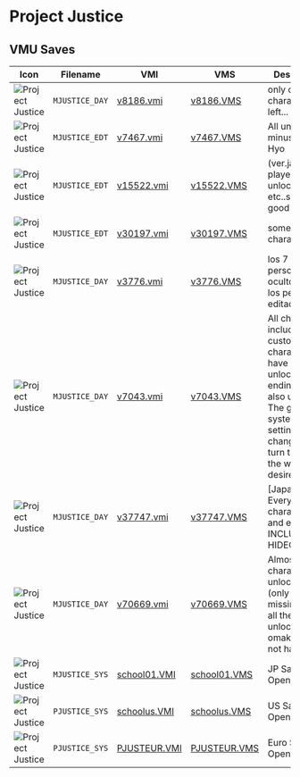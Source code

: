 # Project Justice

## VMU Saves

| Icon | Filename | VMI | VMS | Description |
|------|----------|-----|-----|-------------|
| ![Project Justice](../icons/MJUSTICE_DAY.GIF) | `MJUSTICE_DAY` | [v8186.vmi](v8186.vmi) | [v8186.VMS](v8186.VMS) | only one character left... 
| ![Project Justice](../icons/MJUSTICE_EDT.GIF) | `MJUSTICE_EDT` | [v7467.vmi](v7467.vmi) | [v7467.VMS](v7467.VMS) | All unlock minus Demon Hyo 
| ![Project Justice](../icons/MJUSTICE_EDT.GIF) | `MJUSTICE_EDT` | [v15522.vmi](v15522.vmi) | [v15522.VMS](v15522.VMS) | (ver.jap) all players unlocked etc..save very good 
| ![Project Justice](../icons/MJUSTICE_EDT.GIF) | `MJUSTICE_EDT` | [v30197.vmi](v30197.vmi) | [v30197.VMS](v30197.VMS) | some NEW characters 
| ![Project Justice](../icons/MJUSTICE_DAY.GIF) | `MJUSTICE_DAY` | [v3776.vmi](v3776.vmi) | [v3776.VMS](v3776.VMS) | los 7 personjes ocultos,mas los personajes editados 
| ![Project Justice](../icons/MJUSTICE_DAY.GIF) | `MJUSTICE_DAY` | [v7043.vmi](v7043.vmi) | [v7043.VMS](v7043.VMS) | All characters included custom characters have been unlocked. All endings are also unlocked. The game system settings are changed so turn them to the way you desire. 
| ![Project Justice](../icons/MJUSTICE_DAY.GIF) | `MJUSTICE_DAY` | [v37747.vmi](v37747.vmi) | [v37747.VMS](v37747.VMS) | [Japanese]  Every character,level and ending. INCLUDING HIDEO's 
| ![Project Justice](../icons/MJUSTICE_DAY.GIF) | `MJUSTICE_DAY` | [v70669.vmi](v70669.vmi) | [v70669.VMS](v70669.VMS) | Almost all characters unlocked (only two are missing) and all theends unlocked in omake mode not hacked. 
| ![Project Justice](../icons/MJUSTICE_SYS.GIF) | `MJUSTICE_SYS` | [school01.VMI](school01.VMI) | [school01.VMS](school01.VMS) | JP Save! All Open!
| ![Project Justice](../icons/PJUSTICE_SYS.GIF) | `PJUSTICE_SYS` | [schoolus.VMI](schoolus.VMI) | [schoolus.VMS](schoolus.VMS) | US Save! All Open!
| ![Project Justice](../icons/PJUSTICE_SYS.GIF) | `PJUSTICE_SYS` | [PJUSTEUR.VMI](PJUSTEUR.VMI) | [PJUSTEUR.VMS](PJUSTEUR.VMS) | Euro Save! All Open!
